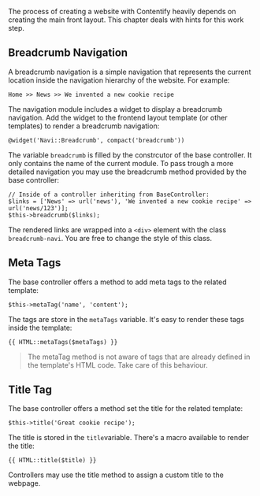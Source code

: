 The process of creating a website with Contentify heavily depends on creating the main front layout. This chapter deals with hints for this work step.

## Breadcrumb Navigation

A breadcrumb navigation is a simple navigation that represents the current location inside the navigation hierarchy of the website. For example:

    Home >> News >> We invented a new cookie recipe

The navigation module includes a widget to display a breadcrumb navigation. Add the widget to the frontend layout template (or other templates) to render a breadcrumb navigation:

    @widget('Navi::Breadcrumb', compact('breadcrumb'))

The variable `breadcrumb` is filled by the constrcutor of the base controller. It only contains the name of the current module. To pass trough a more detailed navigation you may use the breadcrumb method provided by the base controller:

    // Inside of a controller inheriting from BaseController:
    $links = ['News' => url('news'), 'We invented a new cookie recipe' => url('news/123')];
    $this->breadcrumb($links);

The rendered links are wrapped into a `<div>` element with the class `breadcrumb-navi`. You are free to change the style of this class.

## Meta Tags

The base controller offers a method to add meta tags to the related template:

    $this->metaTag('name', 'content');

The tags are store in the `metaTags` variable. It's easy to render these tags inside the template:

    {{ HTML::metaTags($metaTags) }}

> The metaTag method is not aware of tags that are already defined in the template's HTML code. Take care of this behaviour.

## Title Tag

The base controller offers a method set the title for the related template:

    $this->title('Great cookie recipe');

The title is stored in the `title`variable. There's a macro available to render the title:

    {{ HTML::title($title) }}

Controllers may use the title method to assign a custom title to the webpage.